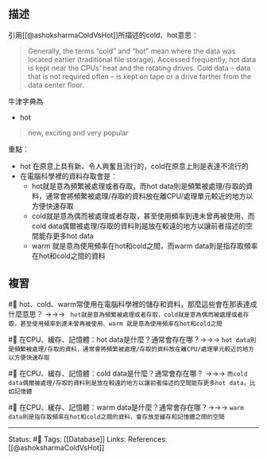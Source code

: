 
## 描述

引用[[@ashoksharmaColdVsHot]]所描述的cold、hot意思：
> Generally, the terms “cold” and “hot” mean where the data was located earlier (traditional file storage).
> Accessed frequently, hot data is kept near the CPUs’ heat and the rotating drives. Cold data – data that is not required often – is kept on tape or a drive farther from the data center floor.

牛津字典為
- hot
> new, exciting and very popular


重點：
- hot 在原意上具有新、令人興奮且流行的，cold在原意上則是表達不流行的
- 在電腦科學裡的資料存取會是：
	- hot就是意為頻繁被處理或者存取，而hot data則是頻繁被處理/存取的資料，通常會將頻繁被處理/存取的資料放在離CPU/處理單元較近的地方以方便快速存取
	- cold就是意為偶而被處理或者存取，甚至使用頻率到達未曾再被使用，而cold data偶爾被處理/存取的資料則是放在較遠的地方以讓前者描述的空間能存更多hot data
	- warm 就是意為使用頻率在hot和cold之間，而warm data則是指存取頻率在hot和cold之間的資料
## 複習


#🧠 hot、cold、warm常使用在電腦科學裡的儲存和資料，那麼這些會在那表達成什麼意思？ ->->-> ` hot就是意為頻繁被處理或者存取，cold就是意為偶而被處理或者存取，甚至使用頻率到達未曾再被使用、warm 就是意為使用頻率在hot和cold之間`
<!--SR:!2022-12-24,125,250-->

#🧠 在CPU、緩存、記憶體：hot data是什麼？通常會存在哪？->->-> `hot data則是頻繁被處理/存取的資料，通常會將頻繁被處理/存取的資料放在離CPU/處理單元較近的地方以方便快速存取`
<!--SR:!2023-02-25,157,250-->

#🧠 在CPU、緩存、記憶體：cold data是什麼？通常會存在哪？ ->->-> `而cold data偶爾被處理/存取的資料則是放在較遠的地方以讓前者描述的空間能存更多hot data，比如記憶體`
<!--SR:!2022-09-22,63,250-->


#🧠 在CPU、緩存、記憶體：warm data是什麼？通常會存在哪？->->-> `warm data則是指存取頻率在hot和cold之間的資料，會存放至緩存和記憶體之間的空間`
<!--SR:!2022-10-07,74,250-->


---
Status: #🌱 
Tags:
[[Database]]
Links:
References:
[[@ashoksharmaColdVsHot]]
